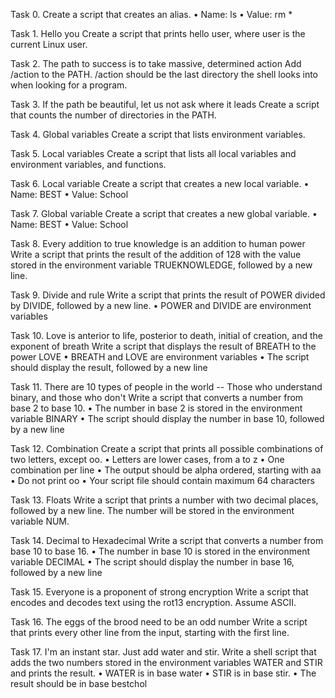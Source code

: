 Task 0. <o>
Create a script that creates an alias.
•	Name: ls
•	Value: rm *
  
Task 1. Hello you
Create a script that prints hello user, where user is the current Linux user.
  
Task 2. The path to success is to take massive, determined action
Add /action to the PATH. /action should be the last directory the shell looks into when looking for a program.
  
Task 3. If the path be beautiful, let us not ask where it leads
Create a script that counts the number of directories in the PATH.
  
Task 4. Global variables
Create a script that lists environment variables.
  
Task 5. Local variables
Create a script that lists all local variables and environment variables, and functions.
  
Task 6. Local variable
Create a script that creates a new local variable.
•	Name: BEST
•	Value: School
  
Task 7. Global variable
Create a script that creates a new global variable.
•	Name: BEST
•	Value: School
  
Task 8. Every addition to true knowledge is an addition to human power
Write a script that prints the result of the addition of 128 with the value stored in the environment variable TRUEKNOWLEDGE, followed by a new line.

Task 9. Divide and rule
Write a script that prints the result of POWER divided by DIVIDE, followed by a new line.
•	POWER and DIVIDE are environment variables

 Task 10. Love is anterior to life, posterior to death, initial of creation, and the exponent of breath
Write a script that displays the result of BREATH to the power LOVE
•	BREATH and LOVE are environment variables
•	The script should display the result, followed by a new line

Task 11. There are 10 types of people in the world -- Those who understand binary, and those who don't
Write a script that converts a number from base 2 to base 10.
•	The number in base 2 is stored in the environment variable BINARY
•	The script should display the number in base 10, followed by a new line

Task 12. Combination
Create a script that prints all possible combinations of two letters, except oo.
•	Letters are lower cases, from a to z
•	One combination per line
•	The output should be alpha ordered, starting with aa
•	Do not print oo
•	Your script file should contain maximum 64 characters

Task 13. Floats
Write a script that prints a number with two decimal places, followed by a new line.
The number will be stored in the environment variable NUM.

Task 14. Decimal to Hexadecimal
Write a script that converts a number from base 10 to base 16.
•	The number in base 10 is stored in the environment variable DECIMAL
•	The script should display the number in base 16, followed by a new line
  
Task 15. Everyone is a proponent of strong encryption
Write a script that encodes and decodes text using the rot13 encryption. Assume ASCII.
  
Task 16. The eggs of the brood need to be an odd number
Write a script that prints every other line from the input, starting with the first line.
  
Task 17. I'm an instant star. Just add water and stir.
Write a shell script that adds the two numbers stored in the environment variables WATER and STIR and prints the result.
•	WATER is in base water
•	STIR is in base stir.
•	The result should be in base bestchol


